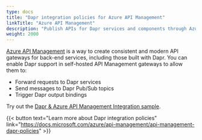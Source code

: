 ```yaml
---
type: docs
title: "Dapr integration policies for Azure API Management"
linkTitle: "Azure API Management"
description: "Publish APIs for Dapr services and components through Azure API Management policies"
weight: 2000
---
```


[Azure API Management](https://learn.microsoft.com/azure/api-management/api-management-key-concepts) is a way to create consistent and modern API gateways for back-end services, including those built with Dapr. You can enable Dapr support in self-hosted API Management gateways to allow them to:
- Forward requests to Dapr services
- Send messages to Dapr Pub/Sub topics
- Trigger Dapr output bindings

Try out the [Dapr & Azure API Management Integration sample](https://github.com/dapr/samples/tree/master/dapr-apim-integration).

{{< button text="Learn more about Dapr integration policies" link="https://docs.microsoft.com/azure/api-management/api-management-dapr-policies" >}}

